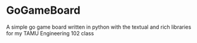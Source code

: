 # GoGameBoard
A simple go game board written in python with the textual and rich libraries for my TAMU Engineering 102 class
